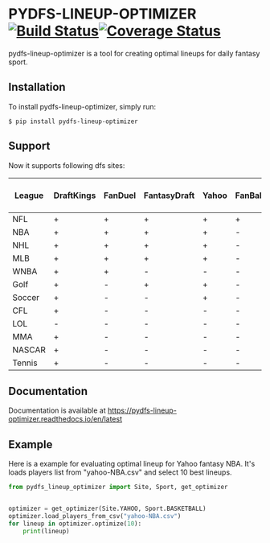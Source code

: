 # PYDFS-LINEUP-OPTIMIZER [![Build Status](https://travis-ci.org/DimaKudosh/pydfs-lineup-optimizer.svg?branch=master)](https://travis-ci.org/DimaKudosh/pydfs-lineup-optimizer)[![Coverage Status](https://coveralls.io/repos/github/DimaKudosh/pydfs-lineup-optimizer/badge.svg?branch=master)](https://coveralls.io/github/DimaKudosh/pydfs-lineup-optimizer?branch=master)
pydfs-lineup-optimizer is a tool for creating optimal lineups for daily fantasy sport. 

## Installation
To install pydfs-lineup-optimizer, simply run:
```
$ pip install pydfs-lineup-optimizer
```

## Support
Now it supports following dfs sites:

League | DraftKings | FanDuel | FantasyDraft | Yahoo | FanBall | DraftKing Captain Mode |
------ | ---------- | ------- | ------------ | ----- | ------- | ---------------------- |
NFL    | +          | +       | +            | +     | +       | +                      |
NBA    | +          | +       | +            | +     | -       | +                      |
NHL    | +          | +       | +            | +     | -       | -                      |
MLB    | +          | +       | +            | +     | -       | +                      |
WNBA   | +          | +       | -            | -     | -       | +                      |
Golf   | +          | -       | +            | +     | -       | -                      |
Soccer | +          | -       | -            | +     | -       | +                      |
CFL    | +          | -       | -            | -     | -       | -                      |
LOL    | -          | -       | -            | -     | -       | +                      |
MMA    | +          | -       | -            | -     | -       | -                      |
NASCAR | +          | -       | -            | -     | -       | -                      |
Tennis | +          | -       | -            | -     | -       | -                      |


## Documentation
Documentation is available at https://pydfs-lineup-optimizer.readthedocs.io/en/latest

## Example
Here is a example for evaluating optimal lineup for Yahoo fantasy NBA. It's loads players list from "yahoo-NBA.csv" and select 10 best lineups.
```python
from pydfs_lineup_optimizer import Site, Sport, get_optimizer


optimizer = get_optimizer(Site.YAHOO, Sport.BASKETBALL)
optimizer.load_players_from_csv("yahoo-NBA.csv")
for lineup in optimizer.optimize(10):
    print(lineup)
```
